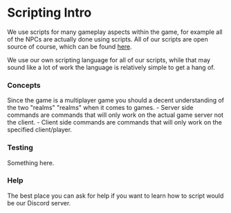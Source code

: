 # Scripting Intro
We use scripts for many gameplay aspects within the game, for example all of the NPCs are actually done using scripts. All of our scripts are open source of course, which can be found [here](https://github.com/MSRevive/MSCScripts).

We use our own scripting language for all of our scripts, while that may sound like a lot of work the language is relatively simple to get a hang of.

### Concepts
Since the game is a multiplayer game you should a decent understanding of the two "realms" "realms" when it comes to games. 
<Badge type="tip" text="server" vertical="middle" /> - Server side commands are commands that will only work on the actual game server not the client.
<Badge type="tip" text="client" vertical="middle" /> - Client side commands are commands that will only work on the specified client/player.

### Testing
Something here.

### Help
The best place you can ask for help if you want to learn how to script would be our Discord server.